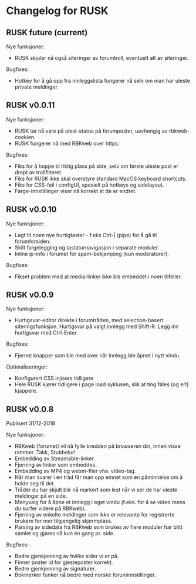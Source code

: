 # Changelog for RUSK

## RUSK future (current)

Nye funksjoner:
- RUSK skjuler nå også siteringer av forumtroll, eventuelt alt av siteringer.

Bugfixes:
- Hotkey for å gå opp fra innleggslista fungerer nå selv om man har uleste private meldinger.

## RUSK v0.0.11

Nye funksjoner:
- RUSK tar nå vare på ulest-status på forumposter, uavhengig av rbkweb-cookien.
- RUSK fungerer nå med RBKweb over https.

Bugfixes:
- Fiks for å hoppe til riktig plass på side, selv om første uleste post
  er drept av trollfilteret.
- Fiks for RUSK ikke skal overstyre standard MacOS keyboard shortcuts.
- Fiks for CSS-feil i configUI, spesielt på hotkeys og sidelayout.
- Farge-innstillinger viser nå korrekt at de er endret.

## RUSK v0.0.10

Nye funksjoner:

- Lagt til noen nye hurtigtaster - f.eks Ctrl-| (pipe) for å gå til forumforsiden.
- Skilt fargelegging og tastaturnavigasjon i separate moduler.
- Inline ip-info i forumet for spam-bekjemping (kun moderatorer).

Bugfixes:

- Fikset problem med at media-linker ikke ble embeddet i noen tilfeller.

## RUSK v0.0.9

Nye funksjoner:

- Hurtigsvar-editor direkte i forumtråden, med selection-basert siteringsfunksjon. Hurtigsvar på valgt innlegg med Shift-R. Legg inn hurtigsvar med Ctrl-Enter.

Bugfixes:

- Fjernet knapper som ble med over når innlegg ble åpnet i nytt vindu.

Optimaliseringer:

- Konfigurert CSS injisers tidligere
- Hele RUSK kjører tidligere i page load syklusen, slik at ting føles (og er!) kjappere.

## RUSK v0.0.8

Publisert 31/12-2018

Nye funksjoner:

- RBKweb (forumet) vil nå fylle bredden på browseren din, innen visse rammer. Takk, Stubbelur!
- Embedding av Streamable-linker.
- Fjerning av linker som embeddes.
- Embedding av MP4 og webm-filer vha. video-tag.
- Når man svarer i en tråd får man opp emnet som en påminnelse om å holde seg til det.
- Tråder du har skjult blir nå markert som lest når vi ser de har uleste meldinger på en side.
- Menyvalg for å åpne et innlegg i eget vindu (f.eks. for å se video mens du surfer videre på RBKweb).
- Fjerning av enkelte meldinger som ikke er relevante for registrerte brukere for mer tilgjengelig skjermplass.
- Parsing av sidedata fra RBKweb som brukes av flere moduler har blitt samlet og gjøres nå kun én gang pr. side.

Bugfixes:

- Bedre gjenkjenning av hvilke sider vi er på.
- Finner poster id for gjesteposter korrekt.
- Bedre gjenkjenning av signaturer.
- Bokmerker funker nå bedre med norske foruminnstillinger.
